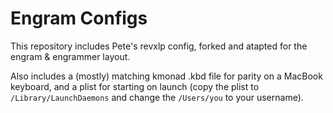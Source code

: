 # Engram Configs

This repository includes Pete's revxlp config, forked and atapted for the engram & engrammer layout. 

Also includes a (mostly) matching kmonad .kbd file for parity on a MacBook keyboard, and a plist for starting on launch (copy the plist to `/Library/LaunchDaemons` and change the `/Users/you` to your username).